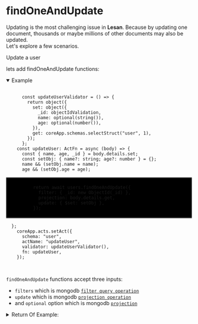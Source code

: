# findOneAndUpdate

Updating is the most challenging issue in **Lesan**. Because by updating one document, thousands or maybe millions of other documents may also be updated.  
Let's explore a few scenarios.  



Update a user

lets add findOneAndUpdate functions:
<details open>
  <summary>
    Example
  </summary>
  <pre>
    <code class="language-ts" style="padding: 0px;">
      const updateUserValidator = () => {
        return object({
          set: object({
            _id: objectIdValidation,
            name: optional(string()),
            age: optional(number()),
          }),
          get: coreApp.schemas.selectStruct("user", 1),
        });
      };
    const updateUser: ActFn = async (body) => {
      const { name, age, _id } = body.details.set;
      const setObj: { name?: string; age?: number } = {};
      name && (setObj.name = name);
      age && (setObj.age = age);
    <p style="border: 2px solid gray; border-right: transparent; border-left: transparent; padding: 5px 1rem; background-color: #000000; margin:0">
        return await users.findOneAndUpdate({
          filter: { _id: new ObjectId(_id) },
          projection: body.details.get,
          update: { $set: setObj },
        });
      </p>
  };
    coreApp.acts.setAct({
      schema: "user",
      actName: "updateUser",
      validator: updateUserValidator(),
      fn: updateUser,
    });
  </code>
  </pre>
</details>

`findOneAndUpdate` functions accept three inputs:
- `filters` which is mongodb [`filter query operation`](https://mongodb.github.io/node-mongodb-native/6.3/types/Filter.html)
- `update` which is mongodb [`projection operation`](https://mongodb.github.io/node-mongodb-native/6.3/types/UpdateFilter.html)
- and `optional` option which is mongodb [`projection`](https://mongodb.github.io/node-mongodb-native/6.3/interfaces/BSON.Document.html)

<details>
  <summary>
    Return Of Example:
  </summary>
  <pre>
    <code class="language-ts" style="padding: 0;">
      {
        body: {
          _id: 659fda277b94d4cdfed11e15,
          name: Syd Amir,
          age: 35,
          livedCities: [
            {
              _id: 659fda277b94d4cdfed11e10,
              name: Yazd,
              population: 16,
              abb: YZ
            },
            {
              _id: 659fda267b94d4cdfed11e0c,
              name: Esfahan,
              population: 25,
              abb: ES
            },
            {
              _id: 659fda267b94d4cdfed11e0b,
              name: Kerman,
              population: 12,
              abb: KM
            },
            {
              _id: 659fda267b94d4cdfed11e0a,
              name: Tehron,
              population: 10000000,
              abb: TEH
            },
            {
              _id: 659fda267b94d4cdfed11e09,
              name: Hamedan,
              population: 10,
              abb: HM
            }
          ],
          country: {
            _id: 659fda267b94d4cdfed11dfd,
            name: Islamic Republic Of Iran,
            population: 95000000,
            abb: IRI
          }
        },
        success: true
      }
    </code>
  </pre>
</details>




